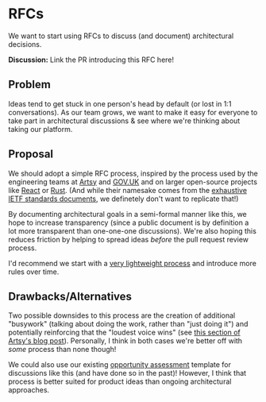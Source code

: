 
# RFCs

We want to start using RFCs to discuss (and document) architectural decisions.

**Discussion:** Link the PR introducing this RFC here!

## Problem

Ideas tend to get stuck in one person's head by default (or lost in 1:1 conversations). As our team grows, we want to make it easy for everyone to take part in architectural discussions & see where we're thinking about taking our platform.

## Proposal

We should adopt a simple RFC process, inspired by the process used by the engineering teams at [Artsy](https://artsy.github.io/blog/2019/04/11/on-an-rfcs-process/) and [GOV.UK](https://github.com/alphagov/govuk-rfcs) and on larger open-source projects like [React](https://github.com/reactjs/rfcs) or [Rust](https://github.com/rust-lang/rfcs). (And while their namesake comes from the [exhaustive IETF standards documents](https://www.rfc-editor.org/rfc-index.html), we definetely don't want to replicate that!)

By documenting architectural goals in a semi-formal manner like this, we hope to increase transparency (since a public document is by definition a lot more transparent than one-one-one discussions). We're also hoping this reduces friction by helping to spread ideas _before_ the pull request review process.

I'd recommend we start with a [very lightweight process](https://github.com/DoSomething/rfcs/tree/hello-rfcs#process) and introduce more rules over time.

## Drawbacks/Alternatives

Two possible downsides to this process are the creation of additional "busywork" (talking about doing the work, rather than "just doing it") and potentially reinforcing that the "loudest voice wins" (see [this section of Artsy's blog post](https://artsy.github.io/blog/2019/04/11/on-an-rfcs-process/#What.are.the.alternatives.)). Personally, I think in both cases we're better off with _some_ process than none though!

We could also use our existing [opportunity assessment](https://docs.google.com/document/d/1KCl9MadAftdNxPYx_zuuWTYW25lgyqZkAM2vSXVH6T4/edit) template for discussions like this (and have done so in the past)! However, I think that process is better suited for product ideas than ongoing architectural approaches.

